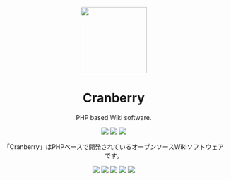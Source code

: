 <p align="center"><img src="https://cdn.rawgit.com/CranberryProject/Cranberry/Alamode/asset/logo/Cranberry.png" width="150px"></p>
<h1 align="center">Cranberry</h1>
<p align="center">PHP based Wiki software.</p>
<p align="center">
    <a href="https://github.com/CranberryProject/Cranberry/releases"><img src="https://img.shields.io/badge/Codename-Biscuit-blue.svg"></a>
    <a href="http://php.net/"><img src="https://img.shields.io/badge/powered_by-PHP-3362c2.svg"></a>
    <a><img src="https://img.shields.io/badge/license-MIT-212121.svg"></a>
</p>

<p align="center">「Cranberry」はPHPベースで開発されているオープンソースWikiソフトウェアです。</p>

<p align="center">
    <a href="https://styleci.io/repos/68639205/"><img src="https://styleci.io/repos/68639205/shield?style=flat"></a>
    <a href="https://travis-ci.org/CranberryProject/Cranberry"><img src="https://img.shields.io/travis/CranberryProject/Cranberry.svg?maxAge=2592000"></a>
    <a href="https://sideci.com/gh/68639205/news_feed"><img src="https://img.shields.io/badge/Review-SideCI-blue.svg"></a>
    <a href="https://zube.io/projects/4981/kanban"><img src="https://img.shields.io/badge/Kanban-Zube-9C27B0.svg"></a>
    <a href="https://cranberry.katabamia.me/"><img src="https://img.shields.io/badge/Live_demo-here-lightgrey.svg"></a>
</p>
